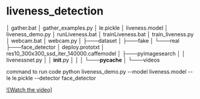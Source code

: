 # liveness_detection
│   gather.bat
│   gather_examples.py
│   le.pickle
│   liveness.model
│   liveness_demo.py
│   runLiveness.bat
│   trainLiveness.bat
│   train_liveness.py
│   webcam.bat
│   webcam.py
│
├───dataset
│   ├───fake
│   └───real
├───face_detector
│       deploy.prototxt
│       res10_300x300_ssd_iter_140000.caffemodel
│
├───pyimagesearch
│   │   livenessnet.py
│   │   __init__.py
│   │
│   └───__pycache__
│
└───videos

command to run code
python liveness_demo.py --model liveness.model --le le.pickle --detector face_detector

[![Watch the video]](https://youtu.be/-TL9wrp7KoY)

